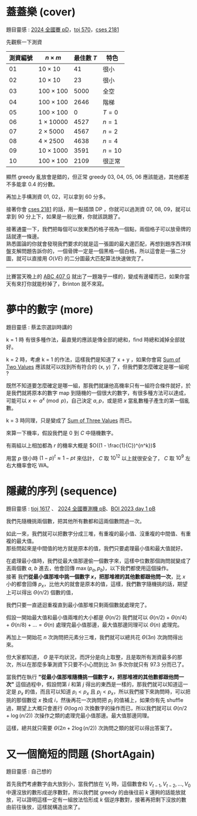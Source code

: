 

# 蓋蓋樂 (cover)
題目靈感 : [2024 全國賽 pD](https://nhspc2024.twpca.org/release/problems/problems.pdf)，[toj 570](https://toj.tfcis.org/oj/pro/570/)，[cses 2181](https://cses.fi/problemset/task/2181)



先觀察一下測資

| 測資編號 | $n \times m$     | 最佳數 $T$ | 特色     |
| -------- | ---------------- | ---------- | -------- |
| $01$     | $10 \times 10$   | $41$       | 很小     |
| $02$     | $10 \times 10$   | $23$       | 很小     |
| $03$     | $100 \times 100$ | $5000$     | 全空     |
| $04$     | $100 \times 100$ | $2646$     | 階梯     |
| $05$     | $100 \times 100$ | $0$        | $T=0$    |
| $06$     | $1 \times 10000$ | $4527$     | $n = 1$  |
| $07$     | $2 \times 5000$  | $4567$     | $n = 2$  |
| $08$     | $4 \times 2500$  | $4638$     | $n = 4$  |
| $09$     | $10 \times 1000$ | $3591$     | $n = 10$ |
| $10$     | $100 \times 100$ | $2109$     | 很正常   |

顯然 greedy 亂放會是錯的，但正常 greedy 03, 04, 05, 06 應該能過，其他都差不多能拿 0.4 的分數。

再加上手構測資 01, 02，可以拿到 60 分多。

接著你會 [cses 2181](https://cses.fi/problemset/task/2181) 的話，用一點插頭 DP ，你就可以過測資 07, 08, 09，就可以拿到 90 分上下，如果是一般比賽，你就該跳題了。

接著通靈一下，我們把每個可以放東西的格子視為一個點，兩個格子可以放骨牌的話就連一條邊。  
熟悉圖論的你就會發現我們要求的就是這一張圖的最大邊匹配，再想到題序西洋棋盤支解問題告訴你的，一個骨牌一定是一個黑格一個白格，所以這會是一張二分圖，就可以直接用 $O(VE)$ 的二分圖最大匹配算法快速做完了。

---

比賽當天晚上的 [ABC 407 G](https://atcoder.jp/contests/abc407/tasks/abc407_g) 就出了一題幾乎一樣的，變成有邊權而已，如果你當天有來打你就能秒掉了，Brinton 就不來寫。

<div style="page-break-after: always"></div>


# 夢中的數字 (more)
題目靈感 : 蔡孟宗選訓時講的

k = 1 時
有很多種作法，最直覺的應該是傳全部的總和，find 時總和減掉全部就好。

k = 2 時，考慮 k = 1 的作法，這樣我們是知道了 x + y ，如果你會寫 [Sum of Two Values](https://cses.fi/problemset/task/1640) 應該就可以找到所有符合的 (x, y) 了，但我們要怎麼確定是哪一組呢 ?

既然不知道要怎麼確定是哪一組，那我們就讓他高機率只有一組符合條件就好，於是我們就將原本的數字 map 到隨機的一個很大的數字，有很多種方法可以達成，可能可以 $x \leftarrow a^{x} \pmod p$，自己決定 $a, p$，或是把 $x$ 當亂數種子產生的第一個亂數。


k = 3 時同理，只是變成了 [Sum of Three Values](https://cses.fi/problemset/task/1641) 而已。


來算一下機率，假設我們是 $0$ 到 $C$ 中隨機數字。

有兩組以上相加都為 $r$ 的機率大概是 $O((1 - \frac{1}{C})^{n^k})$

用當 $p$ 很小時 $(1 - p)^t \approx 1 - pt$ 來估計， $C$ 取 $10^{12}$ 以上就很安全了， $C$ 取 $10^9$ 左右大機率會吃 WA。

<div style="page-break-after: always"></div>

# 隱藏的序列 (sequence)

題目靈感 : [tioj 1617](https://tioj.ck.tp.edu.tw/problems/1617) 、 [2024 全國賽測機 pB](https://nhspc2024.twpca.org/release/problems/rehearsal.pdf)、[BOI 2023 day 1 pB](https://cses.fi/481/list/)


我們先隨機挑兩個數，把其他所有數都和這兩個數問過一次。

如此一來，我們就可以把數字分成三堆，有重複的最小值、沒重複的中間值、有重複的最大值。  
那些問起來是中間值的地方就是原本的值，我們只要處理最小值和最大值就好。

在處理最小值時，我們從最大值那邊偷一個數字來，這樣中位數那個詢問就變成了丟兩個數 $a$, $b$ 進去，他會回傳 $\max(p_a, p_b)$，以下我們都使用這個操作。  
接著 我們**從最小值那堆中挑一個數字 $x$，把那堆裡的其他數都跟他問一次**，比 $x$ 小的都會回傳 $p_x$，比他大的就會是原本的值，這樣，我們數字隨機挑的話，期望上可以得出 $\Theta(n / 2)$ 個數的值，

我們只要一直遞迴重複直到最小值那堆只剩兩個數就處理完了。

假設一開始最大值和最小值兩堆的大小都是 $\Theta(n/2)$ 我們就可以 $\Theta(n / 2) + \Theta(n / 4) + \Theta(n / 8) + ... = \Theta(n)$ 處理完最小值那邊，最大值那邊同理可以 $\Theta(n)$ 處理完。

再加上一開始花 $n$ 次詢問把元素分三堆，我們就可以總共花 $\Theta(3n)$ 次詢問得出來。

但大家都知道， $\Theta$ 是平均狀況，而評分是向上取整，且是取所有測資最多的那次，所以在那麼多筆測資下只要不小心問到比 $3n$ 多次你就只有 97.3 分而已了。

當我們在執行 **"從最小值那堆隨機挑一個數字 $x$，把那堆裡的其他數都跟他問一次"** 這個過程中，假設問第 $i$ 和第 $j$ 得出的東西是一樣的，那我們就可以知道這一定是 $p_x$ 的值，而且可以知道 $p_i < p_x$ 且 $p_j < p_x$，所以我們接下來詢問時，可以把挑的那個數從 $x$ 換成 $i$，然後再花一次詢問把 $p_j$ 的值補上，如果你有先 shuffle 過，期望上大概只會進行 $\Theta(\log n)$ 次換數字的操作而已，所以我們就可以 $\Theta(n/2 + \log(n/2))$ 次操作之類的處理完最小值那邊。最大值那邊同理。

這樣，總共就只需要 $\Theta(2n + 2\log(n/2))$ 次詢問之類的就可以得出答案了。



<div style="page-break-after: always"></div>

# 又一個簡短的問題 (ShortAgain)

題目靈感 : 自己想的

首先我們考慮數字由大放到小，當我們放在 $V_t$ 時，這個數會和 $V_{t - 1}, V_{t - 2}, ..., V_{0}$ 中還沒放的數形成逆序數對，所以我們就 greedy 的由後往前 $k$ 還夠的話能放就放，可以證明這樣一定有一組放法恰形成 $k$ 個逆序數對，接著再把剩下沒放的數由前往後放，這樣就構造出來了。
